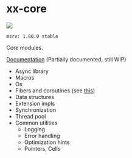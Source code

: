 # xx-core

![](https://github.com/davidzeng0/xx-core/actions/workflows/build.yml/badge.svg?event=push)

`msrv: 1.80.0 stable`

Core modules.

[Documentation](https://davidzeng0.github.io/xx-core) (Partially documented, still WIP)

- Async library
- Macros
- Os
- Fibers and coroutines (see [this](src/coroutines/README.md))
- Data structures
- Extension impls
- Synchronization
- Thread pool
- Common utilities
	- Logging
	- Error handling
	- Optimization hints
	- Pointers, Cells